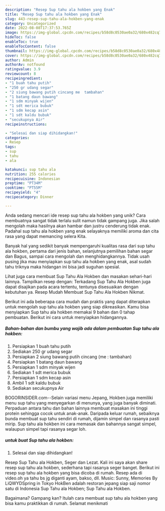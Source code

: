 ```yaml
---
description: "Resep Sup tahu ala hokben yang Enak"
title: "Resep Sup tahu ala hokben yang Enak"
slug: 443-resep-sup-tahu-ala-hokben-yang-enak
category: Uncategorized
date: 2022-08-08T17:37:53.765Z
image: https://img-global.cpcdn.com/recipes/b58d8c0530ae0a32/680x482cq70/sup-tahu-ala-hokben-foto-resep-utama.jpg
hideToc: false
enableToc: true
enableTocContent: false
thumbnail: https://img-global.cpcdn.com/recipes/b58d8c0530ae0a32/680x482cq70/sup-tahu-ala-hokben-foto-resep-utama.jpg
cover: https://img-global.cpcdn.com/recipes/b58d8c0530ae0a32/680x482cq70/sup-tahu-ala-hokben-foto-resep-utama.jpg
author: Admin
authorAv: notfound
ratingvalue: 3.9
reviewcount: 8
recipeingredient:
- "1 buah tahu putih"
- "250 gr udang segar"
- "2 siung bawang putih cincang me  tambahan"
- "1 batang daun bawang"
- "1 sdm minyak wijen"
- "1 sdt merica bubuk"
- "1 sdm kecap asin"
- "1 sdt kaldu bubuk"
- "secukupnya Air"
recipeinstructions:

- "Selesai dan siap dihidangkan!"
categories:
- Resep
tags:
- sup
- tahu
- ala

katakunci: sup tahu ala 
nutrition: 255 calories
recipecuisine: Indonesian
preptime: "PT34M"
cooktime: "PT55M"
recipeyield: "4"
recipecategory: Dinner

---
```





Anda sedang mencari ide resep sup tahu ala hokben yang unik? Cara membuatnya sangat tidak terlalu sulit namun tidak gampang juga. Jika salah mengolah maka hasilnya akan hambar dan justru cenderung tidak enak. Padahal sup tahu ala hokben yang enak selayaknya memiliki aroma dan cita rasa yang dapat memancing selera Kita.





Banyak hal yang sedikit banyak mempengaruhi kualitas rasa dari sup tahu ala hokben, pertama dari jenis bahan, selanjutnya pemilihan bahan segar dan Bagus, sampai cara mengolah dan menghidangkannya. Tidak usah pusing jika mau menyiapkan sup tahu ala hokben yang enak,      asal sudah tahu triknya maka hidangan ini bisa jadi suguhan spesial.














Lihat juga cara membuat Sup Tahu Ala Hokben dan masakan sehari-hari lainnya. Tampilkan resep dengan: Terkadang Sup Tahu Ala Hokben juga dapat disajikan pada acara tertentu, tentunya disesuaikan dengan kebutuhan ya. Resep Mudah Membuat Sup Tahu Ala Hokben Nikmat.






Berikut ini ada beberapa cara mudah dan praktis yang dapat diterapkan untuk mengolah sup tahu ala hokben yang siap dikreasikan. Kamu bisa menyiapkan Sup tahu ala hokben memakai 9 bahan dan 0 tahap pembuatan. Berikut ini cara untuk menyiapkan hidangannya.

<!--inarticleads1-->

##### Bahan-bahan dan bumbu yang wajib ada dalam pembuatan Sup tahu ala hokben:

1. Persiapkan 1 buah tahu putih
1. Sediakan 250 gr udang segar
1. Persiapkan 2 siung bawang putih cincang (me : tambahan)
1. Persiapkan 1 batang daun bawang
1. Persiapkan 1 sdm minyak wijen
1. Sediakan 1 sdt merica bubuk
1. Persiapkan 1 sdm kecap asin
1. Ambil 1 sdt kaldu bubuk
1. Sediakan secukupnya Air


BOGORINSIDER.com--Selain variasi menu Jepang, Hokben juga memiliki menu sup tahu yang menyegarkan di menunya, yang juga banyak diminati. Perpaduan antara tahu dan bahan lainnya membuat masakan ini tinggi protein sehingga cocok untuk anak-anak. Daripada keluar rumah, sebaiknya bunda membuat sup tahu sendiri di rumah, dijamin simpel dan rasanya pasti mirip. Sup tahu ala hokben ini cara memasak dan bahannya sangat simpel, walaupun simpel tapi rasanya segar loh. 

<!--inarticleads2-->

#####  untuk buat Sup tahu ala hokben:


1. Selesai dan siap dihidangkan!

Resep Sup Tahu ala Hokben, Seger dan Lezat. Kali ini saya akan share resep sup tahu ala hokben, sederhana tapi rasanya seger banget. Berikut ini resep sup tahu ala hokben yang bisa dicoba di rumah. Resep ada di video.oh ya tahu bs jg diganti ayam, bakso, dll. Music: Sunny, Memories By LiQWYDSpring in Tokyo HokBen adalah restoran jepang siap saji nomor satu di Indonesia Sup Tahu ala Hokben; Sup Tahu ala Hokben. 

Bagaimana? Gampang kan? Itulah cara membuat sup tahu ala hokben yang bisa kamu praktikkan di rumah. Selamat menikmati
